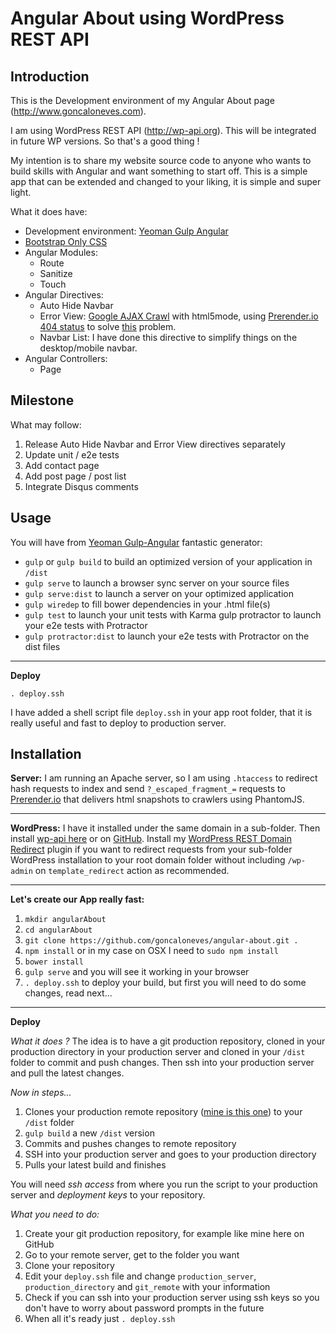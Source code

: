 Angular About using WordPress REST API
================

Introduction
-------
This is the Development environment of my Angular About page (http://www.goncaloneves.com).

I am using WordPress REST API (http://wp-api.org). This will be integrated in future WP versions. So that's a good thing !

My intention is to share my website source code to anyone who wants to build skills with Angular and want something to start off. This is a simple app that can be extended and changed to your liking, it is simple and super light.

What it does have:

 - Development environment: [Yeoman Gulp Angular](https://github.com/Swiip/generator-gulp-angular)
 - [Bootstrap Only CSS](https://github.com/fyockm/bootstrap-css-only)
 - Angular Modules:
	 - Route
	 - Sanitize
	 - Touch
 - Angular Directives:
	 - Auto Hide Navbar
	 - Error View: [Google AJAX Crawl](https://developers.google.com/webmasters/ajax-crawling/docs/getting-started) with html5mode, using [Prerender.io 404 status](https://prerender.io/getting-started#404s) to solve [this](https://support.google.com/webmasters/answer/181708) problem.
	 - Navbar List: I have done this directive to simplify things on the desktop/mobile navbar.
 - Angular Controllers:
	 - Page

Milestone
-----

What may follow:

 1. Release Auto Hide Navbar and Error View directives separately
 2. Update unit / e2e tests
 3. Add contact page
 4. Add post page / post list
 5. Integrate Disqus comments

Usage
-----

You will have from [Yeoman Gulp-Angular](https://github.com/Swiip/generator-gulp-angular#use-gulp-tasks) fantastic generator:

 - `gulp` or `gulp build` to build an optimized version of your
   application in `/dist`
 - `gulp serve` to launch a browser sync server on your source files
 - `gulp serve:dist` to launch a server on your optimized application
 - `gulp wiredep` to fill bower dependencies in your .html file(s)
 - `gulp test` to launch your unit tests with Karma gulp protractor to launch your e2e tests with Protractor
 - `gulp protractor:dist` to launch your e2e tests with Protractor on the dist files

----------

**Deploy**

    . deploy.ssh

I have added a shell script file `deploy.ssh` in your app root folder, that it is really useful and fast to deploy to production server.

Installation
------------

**Server:**
I am running an Apache server, so I am using `.htaccess` to redirect hash requests to index and send `?_escaped_fragment_=` requests to [Prerender.io](https://prerender.io/) that delivers html snapshots to crawlers using PhantomJS.

----------

**WordPress:**
I have it installed under the same domain in a sub-folder.
Then install [wp-api here](http://wp-api.org) or on [GitHub](https://github.com/WP-API/WP-API).
Install my [WordPress REST Domain Redirect](https://github.com/goncaloneves/rest-domain-redirect) plugin if you want to redirect requests from your sub-folder WordPress installation to your root domain folder without including `/wp-admin` on `template_redirect` action as recommended.

----------

**Let's create our App really fast:**

 1. `mkdir angularAbout`
 2. `cd angularAbout`
 2. `git clone https://github.com/goncaloneves/angular-about.git .`
 3. `npm install` or in my case on OSX I need to `sudo npm install`
 4. `bower install`
 5. `gulp serve` and you will see it working in your browser
 6. `. deploy.ssh` to deploy your build, but first you will need to do some changes, read next...

----------

**Deploy**

*What it does ?*
The idea is to have a git production repository, cloned in your production directory in your production server and cloned in your `/dist` folder to commit and push changes. Then ssh into your production server and pull the latest changes.

*Now in steps...*

 1. Clones your production remote repository ([mine is this one](https://github.com/goncaloneves/angular-about-live)) to your `/dist` folder
 2. `gulp build` a new `/dist` version
 3. Commits and pushes changes to remote repository
 4. SSH into your production server and goes to your production directory
 5. Pulls your latest build and finishes

You will need *ssh access* from where you run the script to your production server and *deployment keys* to your repository.

*What you need to do:*
 1. Create your git production repository, for example like mine here on GitHub
 2. Go to your remote server, get to the folder you want
 3. Clone your repository
 4. Edit your `deploy.ssh` file and change `production_server`, `production_directory` and `git_remote` with your information
 5. Check if you can ssh into your production server using ssh keys so you don't have to worry about password prompts in the future
 6. When all it's ready just `. deploy.ssh`
